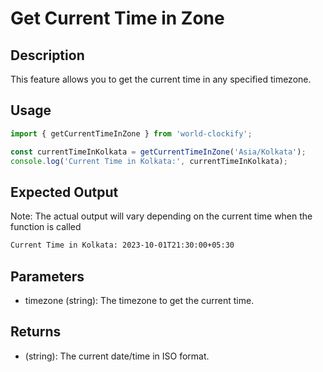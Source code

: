 # Get Current Time in Zone

## Description

This feature allows you to get the current time in any specified timezone.

## Usage

```javascript
import { getCurrentTimeInZone } from 'world-clockify';

const currentTimeInKolkata = getCurrentTimeInZone('Asia/Kolkata');
console.log('Current Time in Kolkata:', currentTimeInKolkata);
```

## Expected Output

Note: The actual output will vary depending on the current time when the function is called

```bash
Current Time in Kolkata: 2023-10-01T21:30:00+05:30
```

## Parameters

- timezone (string): The timezone to get the current time.

## Returns

- (string): The current date/time in ISO format.
